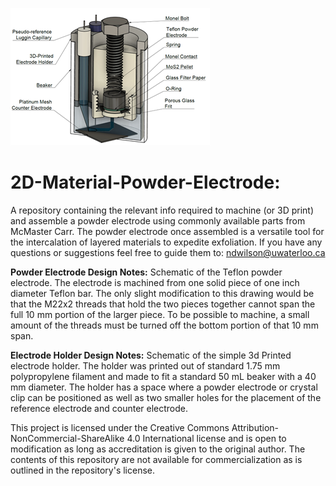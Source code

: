 ![A Labelled schematic of a cross-sectional view of the fully assembled powder intercalation cell.](https://github.com/NichalosW/2D-Material-Powder-Electrode/blob/main/powdercell.png)

# 2D-Material-Powder-Electrode:
A repository containing the relevant info required to machine (or 3D print) and assemble a powder electrode using commonly available parts from McMaster Carr. The powder electrode once assembled is a versatile tool for the intercalation of layered materials to expedite exfoliation. If you have any questions or suggestions feel free to guide them to: ndwilson@uwaterloo.ca

**Powder Electrode Design Notes:**
Schematic of the Teflon powder electrode. The electrode is machined from one solid piece of one inch diameter Teflon bar. The only slight modification to this drawing would be that the M22x2 threads that hold the two pieces together cannot span the full 10 mm portion of the larger piece. To be possible to machine, a small amount of the threads must be turned off the bottom portion of that 10 mm span.

**Electrode Holder Design Notes:**
Schematic of the simple 3d Printed electrode holder. The holder was printed out of standard 1.75 mm polypropylene filament and made to fit a standard 50 mL beaker with a 40 mm diameter. The holder has a space where a powder electrode or crystal clip can be positioned as well as two smaller holes for the placement of the reference electrode and counter electrode.

This project is licensed under the Creative Commons Attribution-NonCommercial-ShareAlike 4.0 International license and is open to modification as long as accreditation is given to the original author. The contents of this repository are not available for commercialization as is outlined in the repository's license.
